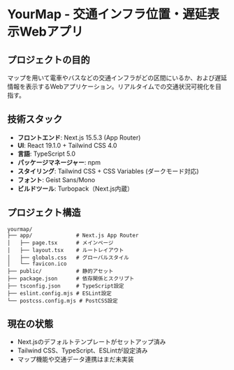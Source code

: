 # YourMap - 交通インフラ位置・遅延表示Webアプリ

## プロジェクトの目的
マップを用いて電車やバスなどの交通インフラがどの区間にいるか、および遅延情報を表示するWebアプリケーション。リアルタイムでの交通状況可視化を目指す。

## 技術スタック
- **フロントエンド**: Next.js 15.5.3 (App Router)
- **UI**: React 19.1.0 + Tailwind CSS 4.0
- **言語**: TypeScript 5.0
- **パッケージマネージャー**: npm
- **スタイリング**: Tailwind CSS + CSS Variables (ダークモード対応)
- **フォント**: Geist Sans/Mono
- **ビルドツール**: Turbopack（Next.js内蔵）

## プロジェクト構造
```
yourmap/
├── app/              # Next.js App Router
│   ├── page.tsx      # メインページ
│   ├── layout.tsx    # ルートレイアウト
│   ├── globals.css   # グローバルスタイル
│   └── favicon.ico
├── public/           # 静的アセット
├── package.json      # 依存関係とスクリプト
├── tsconfig.json     # TypeScript設定
├── eslint.config.mjs # ESLint設定
└── postcss.config.mjs # PostCSS設定
```

## 現在の状態
- Next.jsのデフォルトテンプレートがセットアップ済み
- Tailwind CSS、TypeScript、ESLintが設定済み
- マップ機能や交通データ連携はまだ未実装